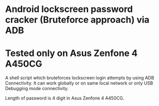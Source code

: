 # Android lockscreen password cracker (Bruteforce approach) via ADB 
# Tested only on Asus Zenfone 4 A450CG

A shell script which bruteforces lockscreen login attempts by using ADB Connectivity. 
It can work globally or on same local network or only USB Debugging mode connectivity.

Length of password is 4 digit in Asus Zenfone 4 A450CG.

 
